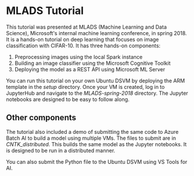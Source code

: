 # MLADS Tutorial

This tutorial was presented at MLADS (Machine Learning and Data Science), Microsoft's internal machine learning conference, in spring 2018. It is a hands-on tutorial on deep learning that focuses on image classification with CIFAR-10. It has three hands-on components:

1. Preprocessing images using the local Spark instance
2. Building an image classifier using the Microsoft Cognitive Toolkit
3. Deploying the model as a REST API using Microsoft ML Server

You can run this tutorial on your own Ubuntu DSVM by deploying the ARM template in the *setup* directory. Once your VM is created, log in to JupyterHub and navigate to the *MLADS-spring-2018* directory. The Jupyter notebooks are designed to be easy to follow along.

## Other components

The tutorial also included a demo of submitting the same code to Azure Batch AI to build a model using multiple VMs. The files to submit are in *CNTK_distributed*. This builds the same model as the Jupyter notebooks. It is designed to be run in a distributed manner.

You can also submit the Python file to the Ubuntu DSVM using VS Tools for AI.

